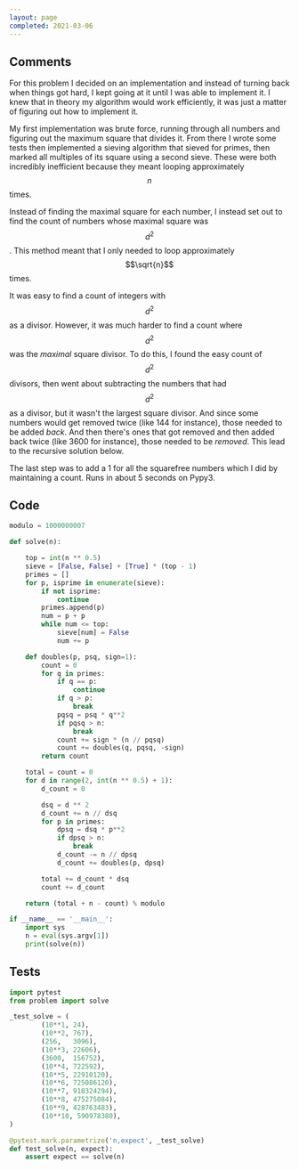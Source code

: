 ```yaml
---
layout: page
completed: 2021-03-06
---
```


## Comments

For this problem I decided on an implementation and instead of turning back
when things got hard, I kept going at it until I was able to implement it.  I
knew that in theory my algorithm would work efficiently, it was just a matter
of figuring out how to implement it.

My first implementation was brute force, running through all numbers and
figuring out the maximum square that divides it.  From there I wrote some tests
then implemented a sieving algorithm that sieved for primes, then marked all
multiples of its square using a second sieve.  These were both incredibly
inefficient because they meant looping approximately $$n$$ times.

Instead of finding the maximal square for each number, I instead set out to
find the count of numbers whose maximal square was $$d^2$$.  This method meant
that I only needed to loop approximately $$\sqrt{n}$$ times.

It was easy to find a count of integers with $$d^2$$ as a divisor.  However, it
was much harder to find a count where $$d^2$$ was the _maximal_ square divisor.
To do this, I found the easy count of $$d^2$$ divisors, then went about
subtracting the numbers that had $$d^2$$ as a divisor, but it wasn't the
largest square divisor.  And since some numbers would get removed twice (like
144 for instance), those needed to be added _back_.  And then there's ones that
got removed and then added back twice (like 3600 for instance), those needed to
be _removed_.  This lead to the recursive solution below.

The last step was to add a 1 for all the squarefree numbers which I did by
maintaining a count.  Runs in about 5 seconds on Pypy3.

## Code

```python
modulo = 1000000007

def solve(n):

    top = int(n ** 0.5)
    sieve = [False, False] + [True] * (top - 1)
    primes = []
    for p, isprime in enumerate(sieve):
        if not isprime:
            continue
        primes.append(p)
        num = p + p
        while num <= top:
            sieve[num] = False
            num += p

    def doubles(p, psq, sign=1):
        count = 0
        for q in primes:
            if q == p:
                continue
            if q > p:
                break
            pqsq = psq * q**2
            if pqsq > n:
                break
            count += sign * (n // pqsq)
            count += doubles(q, pqsq, -sign)
        return count

    total = count = 0
    for d in range(2, int(n ** 0.5) + 1):
        d_count = 0

        dsq = d ** 2
        d_count += n // dsq
        for p in primes:
            dpsq = dsq * p**2
            if dpsq > n:
                break
            d_count -= n // dpsq
            d_count += doubles(p, dpsq)

        total += d_count * dsq
        count += d_count

    return (total + n - count) % modulo

if __name__ == '__main__':
    import sys
    n = eval(sys.argv[1])
    print(solve(n))
```

## Tests

```python
import pytest
from problem import solve

_test_solve = (
        (10**1, 24),
        (10**2, 767),
        (256,   3096),
        (10**3, 22606),
        (3600,  156752),
        (10**4, 722592),
        (10**5, 22910120),
        (10**6, 725086120),
        (10**7, 910324294),
        (10**8, 475275084),
        (10**9, 428763483),
        (10**10, 590978380),
)

@pytest.mark.parametrize('n,expect', _test_solve)
def test_solve(n, expect):
    assert expect == solve(n)
```
